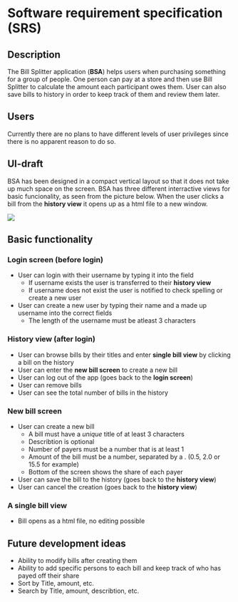 # Software requirement specification (SRS)
## Description
The Bill Splitter application (**BSA**) helps users when purchasing something for a group of people. One person can pay at a store and then use Bill Splitter to calculate the amount each participant owes them. User can also save bills to history in order to keep track of them and review them later.
## Users
Currently there are no plans to have different levels of user privileges since there is no apparent reason to do so.
## UI-draft
BSA has been designed in a compact vertical layout so that it does not take up much space on the screen. BSA has three different interractive views for basic funcionality, as seen from the picture below. When the user clicks a bill from the **history view** it opens up as a html file to a new window.

<img src="https://github.com/samumakinen/ot-harjoitustyo/blob/master/documentation/resources/uidraft1.1.png">

## Basic functionality
### Login screen (before login)
- User can login with their username by typing it into the field
  - If username exists the user is transferred to their **history view**
  - If username does not exist the user is notified to check spelling or create a new user
- User can create a new user by typing their name and a made up username into the correct fields
  - The length of the username must be atleast 3 characters
### History view (after login)
- User can browse bills by their titles and enter **single bill view** by clicking a bill on the history
- User can enter the **new bill screen** to create a new bill
- User can log out of the app (goes back to the **login screen**)
- User can remove bills
- User can see the total number of bills in the history
### New bill screen
- User can create a new bill
  - A bill must have a  *unique* title of at least 3 characters
  - Describtion is optional
  - Number of payers must be a number that is at least 1
  - Amount of the bill must be a number, separated by a . (0.5, 2.0 or 15.5 for example)
  - Bottom of the screen shows the share of each payer
- User can save the bill to the history (goes back to the **history view**)
- User can cancel the creation (goes back to the **history view**)
### A single bill view
- Bill opens as a html file, no editing possible
## Future development ideas
- Ability to modify bills after creating them
- Ability to add specific persons to each bill and keep track of who has payed off their share
- Sort by Title, amount, etc.
- Search by Title, amount, describtion, etc.
